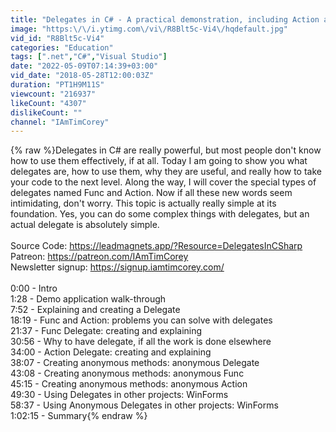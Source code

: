 ```yaml
---
title: "Delegates in C# - A practical demonstration, including Action and Func"
image: "https:\/\/i.ytimg.com\/vi\/R8Blt5c-Vi4\/hqdefault.jpg"
vid_id: "R8Blt5c-Vi4"
categories: "Education"
tags: [".net","C#","Visual Studio"]
date: "2022-05-09T07:14:39+03:00"
vid_date: "2018-05-28T12:00:03Z"
duration: "PT1H9M11S"
viewcount: "216937"
likeCount: "4307"
dislikeCount: ""
channel: "IAmTimCorey"
---
```

{% raw %}Delegates in C# are really powerful, but most people don't know how to use them effectively, if at all. Today I am going to show you what delegates are, how to use them, why they are useful, and really how to take your code to the next level. Along the way, I will cover the special types of delegates named Func and Action. Now if all these new words seem intimidating, don't worry. This topic is actually really simple at its foundation. Yes, you can do some complex things with delegates, but an actual delegate is absolutely simple.<br /><br />Source Code: <a rel="nofollow" target="blank" href="https://leadmagnets.app/?Resource=DelegatesInCSharp">https://leadmagnets.app/?Resource=DelegatesInCSharp</a><br />Patreon: <a rel="nofollow" target="blank" href="https://patreon.com/IAmTimCorey">https://patreon.com/IAmTimCorey</a><br />Newsletter signup:  <a rel="nofollow" target="blank" href="https://signup.iamtimcorey.com/">https://signup.iamtimcorey.com/</a><br /><br />0:00 - Intro<br />1:28 - Demo application walk-through<br />7:52 - Explaining and creating a Delegate<br />18:19 - Func and Action: problems you can solve with delegates<br />21:37 - Func Delegate: creating and explaining<br />30:56 - Why to have delegate, if all the work is done elsewhere<br />34:00 - Action Delegate: creating and explaining<br />38:07 - Creating anonymous methods: anonymous Delegate<br />43:08 - Creating anonymous methods: anonymous Func<br />45:15 - Creating anonymous methods: anonymous Action<br />49:30 - Using Delegates in other projects: WinForms<br />58:37 - Using Anonymous Delegates in other projects: WinForms<br />1:02:15 - Summary{% endraw %}
